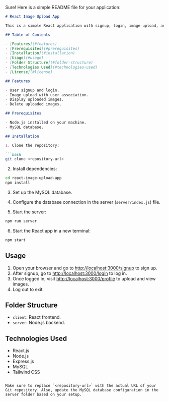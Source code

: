 Sure! Here is a simple README file for your application:

```markdown
# React Image Upload App

This is a simple React application with signup, login, image upload, and display functionalities.

## Table of Contents

- [Features](#features)
- [Prerequisites](#prerequisites)
- [Installation](#installation)
- [Usage](#usage)
- [Folder Structure](#folder-structure)
- [Technologies Used](#technologies-used)
- [License](#license)

## Features

- User signup and login.
- Image upload with user association.
- Display uploaded images.
- Delete uploaded images.

## Prerequisites

- Node.js installed on your machine.
- MySQL database.

## Installation

1. Clone the repository:

```bash
git clone <repository-url>
```

2. Install dependencies:

```bash
cd react-image-upload-app
npm install
```

3. Set up the MySQL database.

4. Configure the database connection in the server (`server/index.js`) file.

5. Start the server:

```bash
npm run server
```

6. Start the React app in a new terminal:

```bash
npm start
```

## Usage

1. Open your browser and go to [http://localhost:3000/signup](http://localhost:3000/signup) to sign up.
2. After signup, go to [http://localhost:3000/login](http://localhost:3000/login) to log in.
3. Once logged in, visit [http://localhost:3000/profile](http://localhost:3000/profile) to upload and view images.
4. Log out to exit.

## Folder Structure

- `client`: React frontend.
- `server`: Node.js backend.

## Technologies Used

- React.js
- Node.js
- Express.js
- MySQL
- Tailwind CSS


```

Make sure to replace `<repository-url>` with the actual URL of your Git repository. Also, update the MySQL database configuration in the server folder based on your setup.
